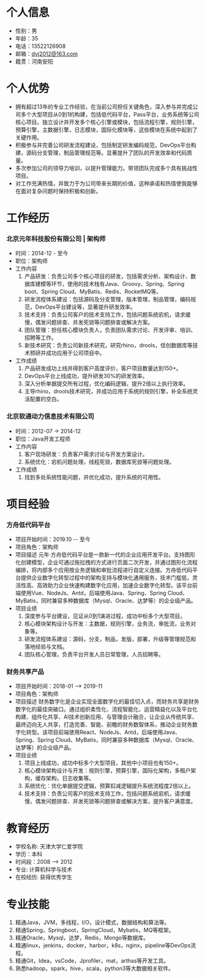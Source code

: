 # 个人信息

- 性别：男
- 年龄：35
- 电话：13522126908
- 邮箱：dyj2012@163.com
- 籍贯：河南安阳

# 个人优势

- 拥有超过13年的专业工作经验，在当前公司担任关键角色，深入参与并完成公司多个大型项目从0到1的构建，包括低代码平台，Pass平台，业务系统等公司核心项目。独立设计并开发多个核心引擎或模块，包括流程引擎，规则引擎，预算引擎，主数据引擎，日志模块，国际化模块等，这些模块在系统中起到了关键作用。
- 积极参与并完善公司研发流程建设，包括制定研发编码规范，DevOps平台构建，源码分支管理，制品管理规范等。显著提升了团队的开发效率和代码质量。
- 多次参加公司的领导力培训，以提升管理能力。带领团队完成多个具有挑战性项目。
- 对工作充满热情，并致力于为公司带来长期的价值，这种承诺和热情使我能够在面对复杂问题时保持积极和创新。

# 工作经历

### 北京元年科技股份有限公司 | 架构师

- 时间：2014-12 - 至今
- 职位：架构师
- 工作内容
  1. 产品研发：负责公司多个核心项目的研发，包括需求分析、架构设计、数据库建模等环节，使用的技术栈有Java、Groovy、Spring、Spring boot、Spring Cloud、MyBatis、Redis、RocketMQ等。
  2. 研发流程体系建设：包括源码及分支管理，版本管理，制品管理，编码规范，DevOps平台建设等，显著提升研发效率。
  3. 技术支持：负责公司客户的技术支持工作，包括问题系统宕机，请求缓慢，偶发问题排查、并发死锁等问题排查或解决方案。
  4. 团队管理：担任核心模块负责人，负责团队需求讨论、开发评审、培训、招聘等工作。
  5. 新技术研究：负责公司新技术研究，研究rhino，drools，信创数据库等技术预研并成功应用于公司项目中。
- 工作成绩
  1. 产品研发成功上线并得到客户高度评价，客户项目数量达到150+。
  2. DevOps平台上线成功，提升研发30%的研发效率。
  3. 深入分析单据提交所有过程，优化编码逻辑，提升2倍以上执行效率。
  4. 主导rhino，drools技术研究，并成功应用于系统的规则引擎，补全系统灵活配置的空白。

### 北京软通动力信息技术有限公司

- 时间：2012-07 -> 2014-12
- 职位：Java开发工程师
- 工作内容
  1. 客户现场研发：负责客户需求讨论与开发方案设计。
  2. 系统优化：宕机问题处理，线程死锁，数据库死锁等问题处理。
- 工作成绩
  1. 找到多处系统性能问题，并优化成功，提升系统的可用性。

# 项目经验

### 方舟低代码平台

- 项目开始时间：2019.10 -- 至今
- 项目角色：架构师
- 项目描述
  元年·方舟低代码平台是一款新一代的企业应用开发平台。支持图形化创建模型，企业可通过拖拉拽的方式进行页面二次开发，并通过图形化流程编排，将内部多个应用按业务逻辑和审批流程进行自定义连接。方舟低代码平台提供企业数字化转型过程中的架构支持与模块化通用服务，技术门槛低，灵活性高、高效助力企业快速构建数字化应用，加速企业数字化转型。该平台前端使用Vue、NodeJs、Antd，后端使用Java、Spring、Spring Cloud、MyBatis，同时兼容多种数据库（Mysql、Oracle、达梦等）的企业级产品。
- 项目业绩
  1. 深度参与平台建设，见证从0到1演进过程，成功中标多个大型项目。
  2. 核心模块架构设计与开发：主数据，规则引擎，业务流，审批流，业务对象等。
  3. 研发流程体系建设：源码，分支，制品，发版，部署，升级等管理规范和落地经验与文档。
  4. 团队核心管理，负责平台开发人员日常管理，人员招聘等。

### 财务共享产品

- 项目开始时间：2018-01 --> 2019-11
- 项目角色：架构师
- 项目描述
  财务数字化是企业实现全面数字化的最佳切入点，而财务共享是财务数字化的最佳突破口。通过组织柔性化、流程智能化、运营精益化以及平台化构建、组件化共享、AI技术创新应用、与管理会计融合，让企业从传统共享、最终迈向无人共享，打造完善、智能、前瞻的财务数智体系，推动企业财务数字化转型。该项目前端使用React、NodeJs、Antd，后端使用Java、Spring、Spring Cloud、MyBatis，同时兼容多种数据库（Mysql、Oracle、达梦等）的企业级产品。
- 项目业绩
  1. 项目上线成功，成功中标多个大型项目，其他中小项目也有150+。
  2. 核心模块架构设计与开发：规则引擎，预算引擎，国际化架构，多租户架构，缓存架构，日志收集等。
  3. 系统优化：优化单据提交逻辑，预算扣减逻辑提升系统流程度2倍以上。
  4. 技术支持：负责公司客户的技术支持工作，包括问题系统宕机，请求缓慢，偶发问题排查、并发死锁等问题排查或解决方案，提升客户满意度。


# 教育经历

- 学校名称: 天津大学仁爱学院
- 学历：本科
- 时间段：2008 --> 2012
- 专业: 计算机科学与技术
- 在校经历: 获得优秀学生

# 专业技能

1. 精通Java，JVM，多线程，I/O，设计模式，数据结构和算法等。
2. 精通Spring，Springboot，SpringCloud，Mybatis，MQ等框架。
3. 精通Oracle，Mysql，达梦，Redis，Mongo等数据库。
4. 精通linux，jenkins，docker，harbor，k8s，nginx，pipeline等DevOps流程。
5. 精通Git，Idea，vsCode，Jprofiler，mat，arthas等开发工具。
6. 熟悉hadoop，spark，hive，scala，python3等大数据相关软件。
